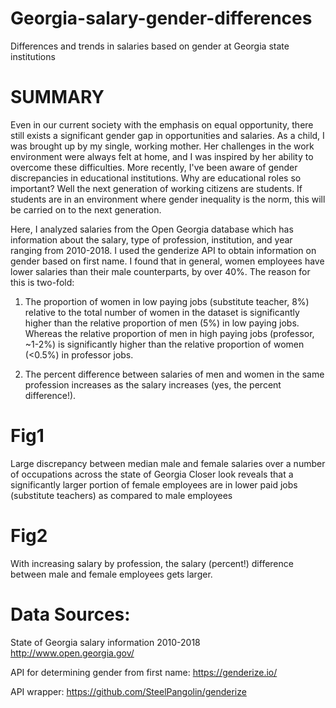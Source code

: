 # Georgia-salary-gender-differences
Differences and trends in salaries based on gender at Georgia state institutions

# SUMMARY
Even in our current society with the emphasis on equal opportunity, there still exists a significant gender gap in opportunities and salaries. As a child, I was brought up by my single, working mother. Her challenges in the work environment were always felt at home, and I was inspired by her ability to overcome these difficulties.
More recently, I've been aware of gender discrepancies in educational institutions. Why are educational roles so important? Well the next generation of working citizens are students. If students are in an environment where gender inequality is the norm, this will be carried on to the next generation. 

Here, I analyzed salaries from the Open Georgia database which has information about the salary, type of profession, institution, and year ranging from 2010-2018. I used the genderize API to obtain information on gender based on first name. I found that in general, women employees have lower salaries than their male counterparts, by over 40%. The reason for this is two-fold:

1) The proportion of women in low paying jobs (substitute teacher, 8%) relative to the total number of women in the dataset is significantly higher than the relative proportion of men (5%) in low paying jobs. Whereas the relative proportion of men in high paying jobs (professor, ~1-2%) is significantly higher than the relative proportion of women (<0.5%) in professor jobs.

2) The percent difference between salaries of men and women in the same profession increases as the salary increases (yes, the percent difference!).

# Fig1
Large discrepancy between median male and female salaries over a number of occupations across the state of Georgia
Closer look reveals that a significantly larger portion of female employees are in lower paid jobs (substitute teachers) as compared to male employees

# Fig2
With increasing salary by profession, the salary (percent!) difference between male and female employees gets larger.


# Data Sources:
State of Georgia salary information 2010-2018
http://www.open.georgia.gov/

API for determining gender from first name:
https://genderize.io/

API wrapper:
https://github.com/SteelPangolin/genderize
